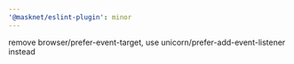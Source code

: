```yaml
---
'@masknet/eslint-plugin': minor
---
```


remove browser/prefer-event-target, use unicorn/prefer-add-event-listener instead
